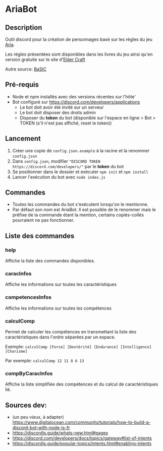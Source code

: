 # AriaBot

## Description

Outil discord pour la création de personnages basé sur les règles du jeu [Aria](https://game-of-roles.com/).

Les règles présentées sont disponibles dans les livres du jeu ainsi qu'en version gratuite sur le site d'[Elder Craft](https://elder-craft.com/collections/telechargements?syclid=cc3pvt839i7qmjcil96g)

Autre source: [BaSIC](https://www.sden.org/IMG/pdf/basicregles.pdf)

## Pré-requis

- Node et npm installés avec des versions récentes sur l'hôte'
- Bot configuré sur https://discord.com/developers/applications
  - Le bot doit avoir été invité sur un serveur
  - Le bot doit disposer des droits admin
  - Disposer du **token** du bot (disponible sur l'espace en ligne > Bot > TOKEN (s'il n'est pas affiché, reset le token))

## Lancement

1. Créer une copie de `config.json.example` à la racine et la renommer `config.json`
2. Dans `config.json`, modifier `"DISCORD TOKEN https://discord.com/developers/"` par le **token** du bot 
3. Se positionner dans le dossier et exécuter `npm init` et `npm install`
4. Lancer l'exécution du bot avec `node index.js`

## Commandes

- Toutes les commandes du bot s'exécutent lorsqu'on le mentionne. 
- Par défaut son nom est AriaBot. Il est possible de le renommer mais le préfixe de la commande étant la mention, certains copiés-collés pourraient ne pas fonctionner.

## Liste des commandes

### help 

Affiche la liste des commandes disponibles.

### caracInfos 

Affiche les informations sur toutes les caractéristiques

### competencesInfos 

Affiche les informations sur toutes les compétences

### calculComp 

Permet de calculer les compétences en transmettant la liste des caractéristiques dans l'ordre séparées par un espace.


Exemple: `calculComp [Force] [Dextérité] [Endurance] [Intelligence] [Charisme]`

Par exemple: `calculComp 12 11 8 6 13`

### compByCaracInfos 
Affiche la liste simplifiée des compétences et du calcul de caractéristiques lié.

## Sources dev:

- (un peu vieux, à adapter) https://www.digitalocean.com/community/tutorials/how-to-build-a-discord-bot-with-node-js-fr
- https://discordjs.guide/whats-new.html#pages
- https://discord.com/developers/docs/topics/gateway#list-of-intents
- https://discordjs.guide/popular-topics/intents.html#enabling-intents